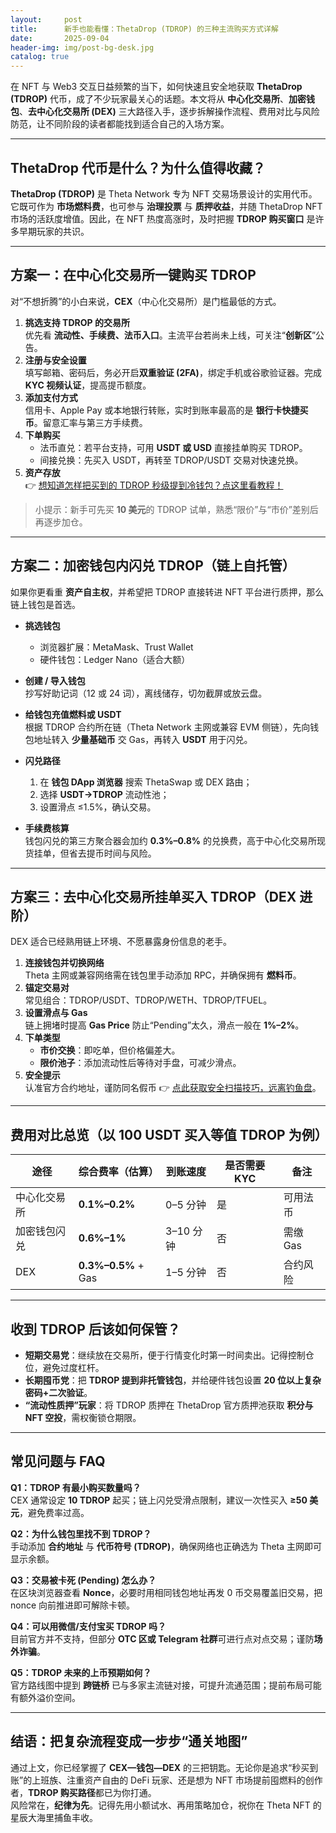 ```yaml
---
layout:     post
title:      新手也能看懂：ThetaDrop (TDROP) 的三种主流购买方式详解
date:       2025-09-04
header-img: img/post-bg-desk.jpg
catalog: true
---
```


在 NFT 与 Web3 交互日益频繁的当下，如何快速且安全地获取 **ThetaDrop (TDROP)** 代币，成了不少玩家最关心的话题。本文将从 **中心化交易所**、**加密钱包**、**去中心化交易所 (DEX)** 三大路径入手，逐步拆解操作流程、费用对比与风险防范，让不同阶段的读者都能找到适合自己的入场方案。

---

## ThetaDrop 代币是什么？为什么值得收藏？
**ThetaDrop (TDROP)** 是 Theta Network 专为 NFT 交易场景设计的实用代币。它既可作为 **市场燃料费**，也可参与 **治理投票** 与 **质押收益**，并随 ThetaDrop NFT 市场的活跃度增值。因此，在 NFT 热度高涨时，及时把握 **TDROP 购买窗口** 是许多早期玩家的共识。

---

## 方案一：在中心化交易所一键购买 TDROP

对“不想折腾”的小白来说，**CEX**（中心化交易所）是门槛最低的方式。

1. **挑选支持 TDROP 的交易所**  
   优先看 **流动性、手续费、法币入口**。主流平台若尚未上线，可关注“**创新区**”公告。
2. **注册与安全设置**  
   填写邮箱、密码后，务必开启**双重验证 (2FA)**，绑定手机或谷歌验证器。完成 **KYC 视频认证**，提高提币额度。
3. **添加支付方式**  
   信用卡、Apple Pay 或本地银行转账，实时到账率最高的是 **银行卡快捷买币**。留意汇率与第三方手续费。
4. **下单购买**  
   - 法币直兑：若平台支持，可用 **USDT 或 USD** 直接挂单购买 TDROP。  
   - 间接兑换：先买入 USDT，再转至 TDROP/USDT 交易对快速兑换。
5. **资产存放**  
   👉 [想知道怎样把买到的 TDROP 秒级提到冷钱包？点这里看教程！](https://okxdog.com/)

> 小提示：新手可先买 **10 美元**的 TDROP 试单，熟悉“限价”与“市价”差别后再逐步加仓。

---

## 方案二：加密钱包内闪兑 TDROP（链上自托管）

如果你更看重 **资产自主权**，并希望把 TDROP 直接转进 NFT 平台进行质押，那么链上钱包是首选。

- **挑选钱包**  
  - 浏览器扩展：MetaMask、Trust Wallet  
  - 硬件钱包：Ledger Nano（适合大额）

- **创建 / 导入钱包**  
  抄写好助记词（12 或 24 词），离线储存，切勿截屏或放云盘。

- **给钱包充值燃料或 USDT**  
  根据 TDROP 合约所在链（Theta Network 主网或兼容 EVM 侧链），先向钱包地址转入 **少量基础币** 交 Gas，再转入 **USDT** 用于闪兑。

- **闪兑路径**  
  1) 在 **钱包 DApp 浏览器** 搜索 ThetaSwap 或 DEX 路由；  
  2) 选择 **USDT→TDROP** 流动性池；  
  3) 设置滑点 ≤1.5%，确认交易。

- **手续费核算**  
  钱包闪兑的第三方聚合器会加约 **0.3%–0.8%** 的兑换费，高于中心化交易所现货挂单，但省去提币时间与风险。

---

## 方案三：去中心化交易所挂单买入 TDROP（DEX 进阶）

DEX 适合已经熟用链上环境、不愿暴露身份信息的老手。

1. **连接钱包并切换网络**  
   Theta 主网或兼容网络需在钱包里手动添加 RPC，并确保拥有 **燃料币**。
2. **锚定交易对**  
   常见组合：TDROP/USDT、TDROP/WETH、TDROP/TFUEL。
3. **设置滑点与 Gas**  
   链上拥堵时提高 **Gas Price** 防止“Pending”太久，滑点一般在 **1%–2%**。
4. **下单类型**  
   - **市价交换**：即吃单，但价格偏差大。  
   - **限价池子**：添加流动性后等待对手盘，可减少滑点。
5. **安全提示**  
   认准官方合约地址，谨防同名假币 👉 [点此获取安全扫描技巧，远离钓鱼盘](https://okxdog.com/)。

---

## 费用对比总览（以 100 USDT 买入等值 TDROP 为例）

| 途径 | 综合费率（估算） | 到账速度 | 是否需要 KYC | 备注 |
|---|---|---|---|---|
| 中心化交易所 | **0.1%–0.2%** | 0–5 分钟 | 是 | 可用法币 |
| 加密钱包闪兑 | **0.6%–1%** | 3–10 分钟 | 否 | 需缴 Gas |
| DEX | **0.3%–0.5%** + Gas | 1–5 分钟 | 否 | 合约风险 |

---

## 收到 TDROP 后该如何保管？

- **短期交易党**：继续放在交易所，便于行情变化时第一时间卖出。记得控制仓位，避免过度杠杆。  
- **长期囤币党**：把 **TDROP 提到非托管钱包**，并给硬件钱包设置 **20 位以上复杂密码+二次验证**。  
- **“流动性质押”玩家**：将 TDROP 质押在 ThetaDrop 官方质押池获取 **积分与 NFT 空投**，需权衡锁仓期限。

---

## 常见问题与 FAQ

**Q1：TDROP 有最小购买数量吗？**  
CEX 通常设定 **10 TDROP** 起买；链上闪兑受滑点限制，建议一次性买入 **≥50 美元**，避免费率过高。

**Q2：为什么钱包里找不到 TDROP？**  
手动添加 **合约地址** 与 **代币符号 (TDROP)**，确保网络也正确选为 Theta 主网即可显示余额。

**Q3：交易被卡死 (Pending) 怎么办？**  
在区块浏览器查看 **Nonce**，必要时用相同钱包地址再发 0 币交易覆盖旧交易，把 nonce 向前推进即可解除卡顿。

**Q4：可以用微信/支付宝买 TDROP 吗？**  
目前官方并不支持，但部分 **OTC 区或 Telegram 社群**可进行点对点交易；谨防**场外诈骗**。

**Q5：TDROP 未来的上币预期如何？**  
官方路线图中提到 **跨链桥** 已与多家主流链对接，可提升流通范围；提前布局可能有额外溢价空间。

---

## 结语：把复杂流程变成一步步“通关地图”

通过上文，你已经掌握了 **CEX—钱包—DEX** 的三把钥匙。无论你是追求“秒买到账”的上班族、注重资产自由的 DeFi 玩家、还是想为 NFT 市场提前囤燃料的创作者，**TDROP 购买路径**都已为你打通。  
风险常在，**纪律为先**。记得先用小额试水、再用策略加仓，祝你在 Theta NFT 的星辰大海里捕鱼丰收。